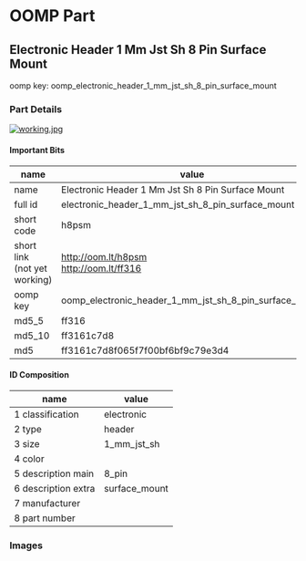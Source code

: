 # OOMP Part  
## Electronic Header 1 Mm Jst Sh 8 Pin Surface Mount  
  
oomp key: oomp_electronic_header_1_mm_jst_sh_8_pin_surface_mount  
  
### Part Details  
  
[![working.jpg](working_600.jpg)](working.jpg)  
  
#### Important Bits  
| name | value | 
| --- | --- | 
| name | Electronic Header 1 Mm Jst Sh 8 Pin Surface Mount | 
| full id | electronic_header_1_mm_jst_sh_8_pin_surface_mount | 
| short code | h8psm | 
| short link<br>(not yet working) | http://oom.lt/h8psm<br>http://oom.lt/ff316 | 
| oomp key | oomp_electronic_header_1_mm_jst_sh_8_pin_surface_mount | 
| md5_5 | ff316 | 
| md5_10 | ff3161c7d8 | 
| md5 | ff3161c7d8f065f7f00bf6bf9c79e3d4 | 
#### ID Composition  
| name | value | 
| --- | --- | 
| 1 classification | electronic | 
| 2 type | header | 
| 3 size | 1_mm_jst_sh | 
| 4 color |  | 
| 5 description main | 8_pin | 
| 6 description extra | surface_mount | 
| 7 manufacturer |  | 
| 8 part number |  | 
### Images  
